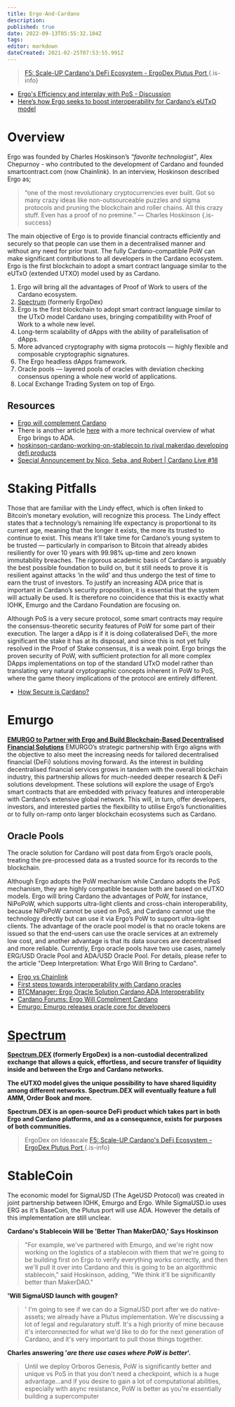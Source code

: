 ```yaml
---
title: Ergo-And-Cardano
description: 
published: true
date: 2022-09-13T05:55:32.104Z
tags: 
editor: markdown
dateCreated: 2021-02-25T07:53:55.991Z
---
```


> [F5: Scale-UP Cardano's DeFi Ecosystem - ErgoDex Plutus Port ](https://cardano.ideascale.com/a/dtd/ErgoDex-Plutus-Port/352410-48088)
{.is-info}

- [Ergo's Efficiency and interplay with PoS - Discussion](https://www.reddit.com/r/cardano/comments/nbdism/ergos_efficiency_and_interplay_with_pos/)
- [Here’s how Ergo seeks to boost interoperability for Cardano’s eUTxO model](https://ergoplatform.org/en/blog/2021-04-08-heres-how-ergo-seeks-to-boost-interoperability-for-cardanos-eutxo-model/)

# Overview
Ergo was founded by Charles Hoskinson’s *“favorite technologist”*,  Alex Chepurnoy - who contributed to the development of Cardano and founded smartcontract.com (now Chainlink). In an interview, Hoskinson described Ergo as;

> “one of the most revolutionary cryptocurrencies ever built. Got so many crazy ideas like non-outsourceable puzzles and sigma protocols and pruning the blockchain and roller chains. All this crazy stuff. Even has a proof of no premine.” — Charles Hoskinson
{.is-success}

The main objective of Ergo is to provide financial contracts efficiently and securely so that people can use them in a decentralised manner and without any need for prior trust. The fully Cardano-compatible PoW can make significant contributions to all developers in the Cardano ecosystem. Ergo is the first blockchain to adopt a smart contract language similar to the eUTxO (extended UTXO) model used by as Cardano.

1. Ergo will bring all the advantages of Proof of Work to users of the Cardano ecosystem.
1. [Spectrum](https://ergonaut.space/ergodex.pdf?11) (formerly ErgoDex)
1. Ergo is the first blockchain to adopt smart contract language similar to the UTxO model Cardano uses, bringing compatibility with Proof of Work to a whole new level.
1. Long-term scalability of dApps with the ability of parallelisation of dApps.
1. More advanced cryptography with sigma protocols — highly flexible and composable cryptographic signatures.
1. The Ergo headless dApps framework.
1. Oracle pools — layered pools of oracles with deviation checking consensus opening a whole new world of applications.
1. Local Exchange Trading System on top of Ergo.

## Resources
    
- [Ergo will complement Cardano](https://forum.cardano.org/t/ergo-will-complement-cardano/45412)
- There is another article [here](https://veriumfellow.medium.com/what-will-ergo-bring-to-cardano-2f7ae911a9bd) with a more technical overview of what Ergo brings to ADA.
- [hoskinson-cardano-working-on-stablecoin to rival makerdao developing defi products](https://thedailychain.com/hoskinson-cardano-working-on-stablecoin-to-rival-makerdao-developing-defi-products/)
- [Special Announcement by Nico, Seba, and Robert | Cardano Live #18
](https://youtu.be/5oKMOVNyWxs?t=1968)


# Staking Pitfalls

Those that are familiar with the Lindy effect, which is often linked to Bitcoin’s monetary evolution, will recognize this process. The Lindy effect states that a technology’s remaining life expectancy is proportional to its current age, meaning that the longer it exists, the more its trusted to continue to exist. This means it’ll take time for Cardano’s young system to be trusted — particularly in comparison to Bitcoin that already abides resiliently for over 10 years with 99.98% up-time and zero known immutability breaches. The rigorous academic basis of Cardano is arguably the best possible foundation to build on, but it still needs to prove it is resilient against attacks ‘in the wild’ and thus undergo the test of time to earn the trust of investors. To justify an increasing ADA price that is important in Cardano’s security proposition, it is essential that the system will actually be used. It is therefore no coincidence that this is exactly what IOHK, Emurgo and the Cardano Foundation are focusing on.

Although PoS is a very secure protocol, some smart contracts may require the consensus-theoretic security features of PoW for some part of their execution. The larger a dApp is if it is doing collateralised DeFi, the more significant the stake it has at its disposal, and since this is not yet fully resolved in the Proof of Stake consensus, it is a weak point. Ergo brings the proven security of PoW, with sufficient protection for all more complex DApps implementations on top of the standard UTxO model rather than translating very natural cryptographic concepts inherent in PoW to PoS, where the game theory implications of the protocol are entirely different.



- [How Secure is Cardano?](https://medium.com/@undersearcher/how-secure-is-cardano-5f1e076be968)



# Emurgo

**[EMURGO to Partner with Ergo and Build Blockchain-Based Decentralised Financial Solutions](https://emurgo.io/blog/emurgo-to-partner-with-ergo-and-build-blockchain-based-decentralized-financial-solutions)**
EMURGO’s strategic partnership with Ergo aligns with the objective to also meet the increasing needs for tailored decentralised financial (DeFi) solutions moving forward. As the interest in building decentralised financial services grows in tandem with the overall blockchain industry, this partnership allows for much-needed deeper research & DeFi solutions development. These solutions will explore the usage of Ergo’s smart contracts that are embedded with privacy features and interoperable with Cardano’s extensive global network. This will, in turn, offer developers, investors, and interested parties the flexibility to utilise Ergo’s functionalities or to fully on-ramp onto larger blockchain ecosystems such as Cardano. 

## Oracle Pools

The oracle solution for Cardano will post data from Ergo’s oracle pools, treating the pre-processed data as a trusted source for its records to the blockchain.


Although Ergo adopts the PoW mechanism while Cardano adopts the PoS mechanism, they are highly compatible because both are based on eUTXO models. Ergo will bring Cardano the advantages of PoW, for instance, NiPoPoW, which supports ultra-light clients and cross-chain interoperability, because NiPoPoW cannot be used on PoS, and Cardano cannot use the technology directly but can use it via Ergo’s PoW to support ultra-light clients. The advantage of the oracle pool model is that no oracle tokens are issued so that the end-users can use the oracle services at an extremely low cost, and another advantage is that its data sources are decentralised and more reliable. Currently, Ergo oracle pools have two use cases, namely ERG/USD Oracle Pool and ADA/USD Oracle Pool. For details, please refer to the article "Deep Interpretation: What Ergo Will Bring to Cardano".


- [Ergo vs Chainlink](https://www.ergoforum.org/t/oracle-pools-a-new-oracle-model/263)
- [First steps towards interoperability with Cardano oracles](https://ergoplatform.org/en/blog/2020-11-09-first-steps-towards-interoperability-with-cardano-oracles/)
- [BTCManager: Ergo Oracle Solution Cardano ADA Interoperability](https://btcmanager.com/ergo-oracle-solution-cardano-ada-interoperability/)
- [Cardano Forums: Ergo Will Compliment Cardano](https://forum.cardano.org/t/ergo-will-complement-cardano/45412)
- [Emurgo: Emurgo releases oracle core for developers](https://emurgo.io/blog/emurgo-releases-oracle-core-for-developers)

# [Spectrum](https://ergonaut.space/en/dApps/ergodex)

**[Spectrum.DEX](https://app.spectrum.fi/ergo/swap) (formerly ErgoDex) is a non-custodial decentralized exchange that allows a quick, effortless, and secure transfer of liquidity inside and between the Ergo and Cardano networks.**

**The eUTXO model gives the unique possibility to have shared liquidity among different networks. Spectrum.DEX will eventually feature a full AMM, Order Book and more.**

**Spectrum.DEX is an open-source DeFi product which takes part in both Ergo and Cardano platforms, and as a consequence, exists for purposes of both communities.**

> ErgoDex on Ideascale [F5: Scale-UP Cardano's DeFi Ecosystem - ErgoDex Plutus Port ](https://cardano.ideascale.com/a/dtd/ErgoDex-Plutus-Port/352410-48088)
{.is-info}





# StableCoin

The economic model for SigmaUSD (The AgeUSD Protocol) was created in joint partnership between IOHK, Emurgo and Ergo. While SigmaUSD.io uses ERG as it's BaseCoin, the Plutus port will use ADA. However the details of this implementation are still unclear. 


**Cardano's Stablecoin Will be 'Better Than MakerDAO,' Says Hoskinson**
> "For example, we've partnered with Emurgo, and we're right now working on the logistics of a stablecoin with them that we're going to be building first on Ergo to verify everything works correctly, and then we'll pull it over into Cardano and this is going to be an algorithmic stablecoin," said Hoskinson, adding, "We think it'll be significantly better than MakerDAO."

**'Will SigmaUSD launch with gougen?**
>'  I'm going to see if we can do a SigmaUSD port after we do native-assets; we already have a Plutus implementation. We're discussing a lot of legal and regularatory stuff. It's a high priority of mine because it's interconnected for what we'd like to do for the next generation of Cardano, and it's very important to pull those things together.

**Charles answering '*are there use cases where PoW is better*'.**

>Until we deploy Orboros Genesis, PoW is significantly better and unique vs PoS in that you don't need a checkpoint, which is a huge advantage...and if you desire to gain a lot of computational abilities, especially with async resistance, PoW is better as you're essentially building a supercomputer


